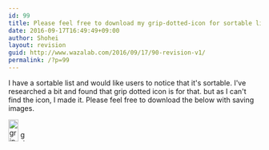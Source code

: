 ```yaml
---
id: 99
title: Please feel free to download my grip-dotted-icon for sortable list
date: 2016-09-17T16:49:49+09:00
author: Shohei
layout: revision
guid: http://www.wazalab.com/2016/09/17/90-revision-v1/
permalink: /?p=99
---
```

I have a sortable list and would like users to notice that it's sortable. 
I've researched a bit and found that grip dotted icon is for that. but as I can't find the icon, I made it.
Please feel free to download the below with saving images.

<img src="http://www.wazalab.com/wp-content/uploads/2016/09/grip-dotted-icon@2x.png" alt="grip-dotted-icon2x" width="20" height="44" class="alignnone size-full wp-image-94" />

<img src="http://www.wazalab.com/wp-content/uploads/2016/09/grip-dotted-icon.png" alt="grip-dotted-icon" width="10" height="22" class="alignnone size-full wp-image-93" />